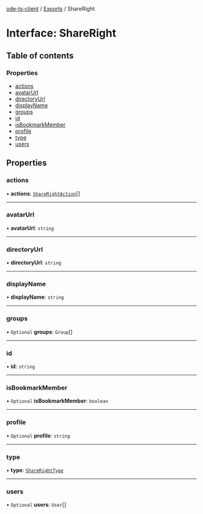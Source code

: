 [ode-ts-client](../README.md) / [Exports](../modules.md) / ShareRight

# Interface: ShareRight

## Table of contents

### Properties

- [actions](ShareRight.md#actions)
- [avatarUrl](ShareRight.md#avatarurl)
- [directoryUrl](ShareRight.md#directoryurl)
- [displayName](ShareRight.md#displayname)
- [groups](ShareRight.md#groups)
- [id](ShareRight.md#id)
- [isBookmarkMember](ShareRight.md#isbookmarkmember)
- [profile](ShareRight.md#profile)
- [type](ShareRight.md#type)
- [users](ShareRight.md#users)

## Properties

### actions

• **actions**: [`ShareRightAction`](ShareRightAction.md)[]

___

### avatarUrl

• **avatarUrl**: `string`

___

### directoryUrl

• **directoryUrl**: `string`

___

### displayName

• **displayName**: `string`

___

### groups

• `Optional` **groups**: `Group`[]

___

### id

• **id**: `string`

___

### isBookmarkMember

• `Optional` **isBookmarkMember**: `boolean`

___

### profile

• `Optional` **profile**: `string`

___

### type

• **type**: [`ShareRightType`](../modules.md#sharerighttype)

___

### users

• `Optional` **users**: `User`[]
